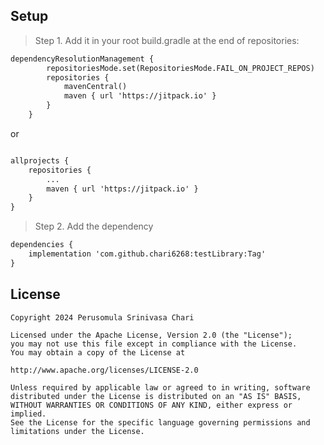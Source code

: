 ## Setup
> Step 1. Add it in your root build.gradle at the end of repositories:
```xml
dependencyResolutionManagement {
		repositoriesMode.set(RepositoriesMode.FAIL_ON_PROJECT_REPOS)
		repositories {
			mavenCentral()
			maven { url 'https://jitpack.io' }
		}
	}
```
or
```xml

allprojects {
	repositories {
		...
		maven { url 'https://jitpack.io' }
	}
}
```
> Step 2. Add the dependency
```xml
dependencies {
	implementation 'com.github.chari6268:testLibrary:Tag'
}
```
## License
```
Copyright 2024 Perusomula Srinivasa Chari

Licensed under the Apache License, Version 2.0 (the "License");
you may not use this file except in compliance with the License.
You may obtain a copy of the License at

http://www.apache.org/licenses/LICENSE-2.0

Unless required by applicable law or agreed to in writing, software
distributed under the License is distributed on an "AS IS" BASIS,
WITHOUT WARRANTIES OR CONDITIONS OF ANY KIND, either express or implied.
See the License for the specific language governing permissions and
limitations under the License.
```
